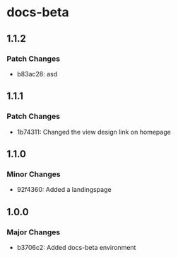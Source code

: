 # docs-beta

## 1.1.2

### Patch Changes

- b83ac28: asd

## 1.1.1

### Patch Changes

- 1b74311: Changed the view design link on homepage

## 1.1.0

### Minor Changes

- 92f4360: Added a landingspage

## 1.0.0

### Major Changes

- b3706c2: Added docs-beta environment

